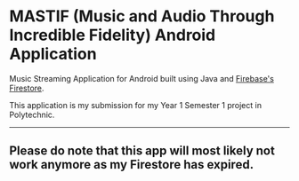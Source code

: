 # MASTIF (Music and Audio Through Incredible Fidelity) Android Application

Music Streaming Application for Android built using Java and [Firebase's Firestore](https://firebase.google.com/docs/firestore).

This application is my submission for my Year 1 Semester 1 project in Polytechnic.

---

## Please do note that this app will most likely not work anymore as my Firestore has expired.
